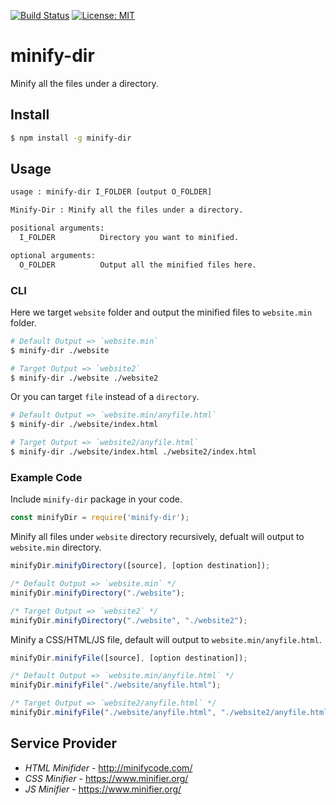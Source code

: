 [![Build Status](https://travis-ci.com/jcs090218/node-minify-dir.svg?branch=master)](https://travis-ci.com/jcs090218/node-minify-dir)
[![License: MIT](https://img.shields.io/badge/License-MIT-yellow.svg)](https://opensource.org/licenses/MIT)


# minify-dir #

Minify all the files under a directory.


## Install ##
```sh
$ npm install -g minify-dir
```


## Usage ##
```sh
usage : minify-dir I_FOLDER [output O_FOLDER]

Minify-Dir : Minify all the files under a directory.

positional arguments:
  I_FOLDER          Directory you want to minified.

optional arguments:
  O_FOLDER          Output all the minified files here.
```

### CLI ###
Here we target `website` folder and output the minified 
files to `website.min` folder.
```sh
# Default Output => `website.min`
$ minify-dir ./website

# Target Output => `website2`
$ minify-dir ./website ./website2
```
Or you can target `file` instead of a `directory`.
```sh
# Default Output => `website.min/anyfile.html`
$ minify-dir ./website/index.html

# Target Output => `website2/anyfile.html`
$ minify-dir ./website/index.html ./website2/index.html
```


### Example Code ###
Include `minify-dir` package in your code.
```js
const minifyDir = require('minify-dir');
```

Minify all files under `website` directory recursively, 
defualt will output to `website.min` directory.
```js
minifyDir.minifyDirectory([source], [option destination]);

/* Default Output => `website.min` */
minifyDir.minifyDirectory("./website");

/* Target Output => `website2` */
minifyDir.minifyDirectory("./website", "./website2");
```

Minify a CSS/HTML/JS file, default will output 
to `website.min/anyfile.html`.
```js
minifyDir.minifyFile([source], [option destination]);

/* Default Output => `website.min/anyfile.html` */
minifyDir.minifyFile("./website/anyfile.html");

/* Target Output => `website2/anyfile.html` */
minifyDir.minifyFile("./website/anyfile.html", "./website2/anyfile.html");
```


## Service Provider ##
* *HTML Minifider* - http://minifycode.com/
* *CSS Minifier* - https://www.minifier.org/
* *JS Minifier* - https://www.minifier.org/
